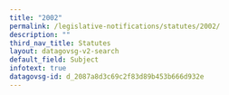 ```yaml
---
title: "2002"
permalink: /legislative-notifications/statutes/2002/
description: ""
third_nav_title: Statutes
layout: datagovsg-v2-search
default_field: Subject
infotext: true
datagovsg-id: d_2087a8d3c69c2f83d89b453b666d932e
---
```

